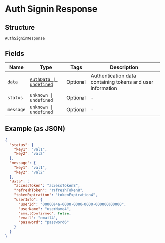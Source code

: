 
# Auth Signin Response

## Structure

`AuthSigninResponse`

## Fields

| Name | Type | Tags | Description |
|  --- | --- | --- | --- |
| `data` | [`AuthData \| undefined`](../../doc/models/auth-data.md) | Optional | Authentication data containing tokens and user information |
| `status` | `unknown \| undefined` | Optional | - |
| `message` | `unknown \| undefined` | Optional | - |

## Example (as JSON)

```json
{
  "status": {
    "key1": "val1",
    "key2": "val2"
  },
  "message": {
    "key1": "val1",
    "key2": "val2"
  },
  "data": {
    "accessToken": "accessToken8",
    "refreshToken": "refreshToken8",
    "tokenExpiration": "tokenExpiration4",
    "userInfo": {
      "userId": "0000084a-0000-0000-0000-000000000000",
      "userName": "userName4",
      "emailConfirmed": false,
      "email": "email4",
      "password": "password6"
    }
  }
}
```

